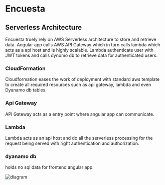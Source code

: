 # Encuesta
## Serverless Architecture
 Encuesta truely rely on AWS Serverless architecture to store and retrieve data. 
 Angular app calls AWS API Gateway which in turn calls lambda which acts as a api host and is highly scalable. 
 Lambda authenticate user with JWT tokens and calls dynomo db to retrieve data for authenticated users.
### CloudFormation
  Cloudformation eases the work of deployment with standard aws template to create all required resources such as api gateway, lambda and even Dyanamo db tables.
  

### Api Gateway
  API Gateway acts as a entry point where angular app can communicate.

### Lambda
  Lambda acts as an api host and do all the serverless processing for the request being served with right authentication and authorization.

### dyanamo db
  holds no sql data for frontend angular app.


![diagram](https://github.com/mayas1985/Encuesta/blob/master/diagram.jpg?raw=true)
